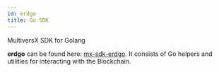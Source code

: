 ```yaml
---
id: erdgo
title: Go SDK
---
```


[comment]: # (mx-context)

MultiversX SDK for Golang

**erdgo** can be found here: [mx-sdk-erdgo](https://github.com/multiversx/mx-sdk-erdgo/).
It consists of Go helpers and utilities for interacting with the Blockchain.

